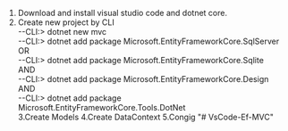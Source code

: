 1. Download and install visual studio code and dotnet core.
2. Create new project by CLI <br />
  --CLI:\> dotnet new mvc <br />
  --CLI:\> dotnet add package Microsoft.EntityFrameworkCore.SqlServer <br />
  OR <br />
  --CLI:\> dotnet add package Microsoft.EntityFrameworkCore.Sqlite <br />
  AND <br />
  --CLI:\> dotnet add package Microsoft.EntityFrameworkCore.Design <br />
  AND <br />
  --CLI:\> dotnet add package Microsoft.EntityFrameworkCore.Tools.DotNet <br />
3.Create Models
4.Create DataContext 
5.Congig
"# VsCode-Ef-MVC" 
